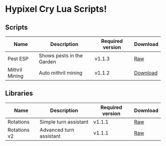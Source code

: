 # Hypixel Cry Lua Scripts!

## Scripts
| Name           |Description                    | Required version | Download             |
|----------------|-------------------------------|------------------|----------------------|
| Pest ESP       |Shows pests in the Garden      | v1.1.3           | [Raw](https://raw.githubusercontent.com/Nekiplay/Hypixel-Cry-Scripts/refs/heads/main/pest_esp.lua)            |
| Mithril Mining | Auto mithril mining           | v1.1.2           | [Download](https://github.com/Nekiplay/Hypixel-Cry-Scripts/raw/refs/heads/main/mining_v6.zip)            |


## Libraries
| Name           |Description                    | Required version | Download       |
|----------------|-------------------------------|------------------|----------------|
| Rotations      | Simple turn assistant         | v1.1.1           | [Raw](https://github.com/Nekiplay/Hypixel-Cry-Scripts/raw/refs/heads/main/libs/rotations.lua)
| Rotations v2   | Advanced turn assistant       | v1.1.1           | [Raw](https://github.com/Nekiplay/Hypixel-Cry-Scripts/raw/refs/heads/main/libs/rotations_v2)
